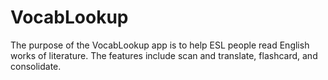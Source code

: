 # VocabLookup
The purpose of the VocabLookup app is to help ESL people read English works of literature. The features include scan and translate, flashcard, and consolidate.
